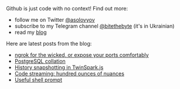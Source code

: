 Github is just code with no context! Find out more:

- follow me on Twitter [@asolovyov](https://twitter.com/asolovyov)
- subscribe to my Telegram channel [@bitethebyte](https://t.me/bitethebyte) (it's in Ukrainian)
- read my [blog](https://solovyov.net/)

Here are latest posts from the blog:
- [ngrok for the wicked, or expose your ports comfortably](https://solovyov.net/blog/2022/ngrok-for-the-wicked/)
- [PostgreSQL collation](https://solovyov.net/blog/2022/postgresql-collation/)
- [History snapshotting in TwinSpark.js](https://solovyov.net/blog/2021/history-snapshotting-in-twinspark-js/)
- [Code streaming: hundred ounces of nuances](https://solovyov.net/blog/2021/streaming/)
- [Useful shell prompt](https://solovyov.net/blog/2020/useful-shell-prompt/)

